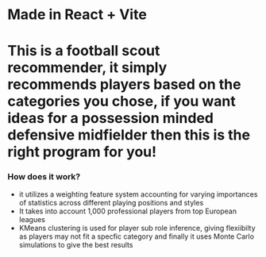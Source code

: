 # Made in React + Vite


# This is a football scout recommender, it simply recommends players based on the categories you chose, if you want ideas for a possession minded defensive midfielder then this is the right program for you!

### How does it work?
- it utilizes a weighting feature system accounting for varying importances of statistics across different playing positions and styles
- It takes into account 1,000 professional players from top European leagues
- KMeans clustering is used for player sub role inference, giving flexiibilty as players may not fit a specfic category and finally it uses Monte Carlo simulations to give the best results
